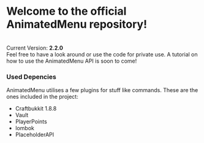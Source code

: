 <h1>Welcome to the official AnimatedMenu repository!</h1><br>
Current Version: <b>2.2.0</b><br>
Feel free to have a look around or use the code for private use. A tutorial on how to use the AnimatedMenu API is soon to come!
<br>
<h3>Used Depencies</h3>
AnimatedMenu utilises a few plugins for stuff like commands. These are the ones included in the project:
<ul>
	<li>Craftbukkit 1.8.8</li>
	<li>Vault</li>
	<li>PlayerPoints</li>
	<li>lombok</li>
	<li>PlaceholderAPI</li>
</ul>